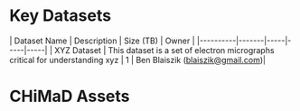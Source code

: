 # Key Datasets

| Dataset Name     | Description   | Size (TB) | Owner |
|----------|-------|-----|-----|-----|
| XYZ Dataset  |  This dataset is a set of electron micrographs critical for understanding xyz |  1 | Ben Blaiszik (blaiszik@gmail.com)|



# CHiMaD Assets




